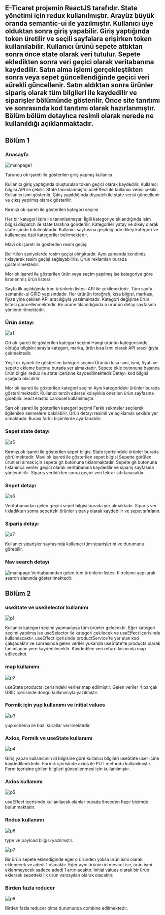 ## E-Ticaret projemin ReactJS tarafıdır. State yönetimi için redux kullanılmıştır. Arayüz büyük oranda semantic-ui ile yazılmıştır. Kullanıcı üye olduktan sonra giriş yapabilir. Giriş yaptığında token üretilir ve seçili sayfalara erişirken token kullanılabilir. Kullanıcı ürünü sepete attıktan sonra önce state olarak veri tutulur. Sepete ekledikten sonra veri geçici olarak veritabanına kaydedilir. Satın alma işlemi gerçekleştikten sonra veya sepet güncellendiğinde geçici veri sürekli güncellenir. Satın aldıktan sonra ürünler sipariş olarak tüm bilgileri ile kaydedilir ve siparişler bölümünde gösterilir. Önce site tanıtımı ve sonrasında kod tanıtımı olarak hazırlanmıştır. Bölüm bölüm detaylıca resimli olarak nerede ne kullanıldığı açıklanmaktadır.

## Bölüm 1
### Anasayfa
![mainpage1](https://user-images.githubusercontent.com/36435160/179985384-758ce798-1bfa-4c8b-aeac-dabb757bebc5.png)

Turuncu ok işareti ile gösterilen giriş yapmış kullanıcı

Kullanıcı giriş yaptığında oluşturulan token geçici olarak kaydedilir. Kullanıcı bilgisi API ile çekilir. State tanımlanmıştır. useEffect ile kullanıcı verisi çekilir. Kullanıcı ismi gösterilir. Çıkış yapıldığında dispatch ile state verisi güncellenir ve çıkış yapılmış olarak gösterilir.

Kırmızı ok işareti ile gösterilen kategori seçimi

Her bir kategori isim ile tanımlanmıştır. İlgili kategoriye tıklandığında isim bilgisi dispatch ile state tarafına gönderilir. Kategoriler yatay ve dikey olarak state içinde tutulmaktadır. Kullanıcı sayfasına geçildiğinde dikey kategori ve kullanıcıya özel kategoriler belirmektedir.

Mavi ok işareti ile gösterilen resim geçişi

Belirtilen saniyelerde resim geçişi olmaktadır. Aynı zamanda kendimiz tıklayarak resim geçişi sağlayabiliriz. Ürün reklamları burada gösterilmektedir.

Mor ok işareti ile gösterilen ürün veya seçim yapılmış ise kategoriye göre listelenmiş ürün listesi

Sayfa ilk açıldığında tüm ürünlerin listesi API ile çekilmektedir. Tüm sayfa semantic-ui GRID yapısındadır. Her ürünün fotoğrafı, kısa bilgisi, markası, fiyatı yine çekilen API aracılığıyla yazılmaktadır. Kategori değişirse ürün listesi güncellenmektedir. Bir ürüne tıklandığında o ürünün detay sayfasına yönlendirilmektedir.

### Ürün detayı
![s1](https://user-images.githubusercontent.com/36435160/179985405-42ea70b5-f275-4be8-b555-41724fb3fbae.png)

Gri ok işareti ile gösterilen kategori seçimi
Hangi ürünün kategorisinde olduğu bilgisini sırayla kategori, marka, ürün kısa ismi olarak API aracılığıyla çekmektedir.

Yeşil ok işareti ile gösterilen kategori seçimi
Ürünün kısa ismi, ismi, fiyatı ve sepete ekleme butonu burada yer almaktadır. Sepete ekle butonuna basınca ürün bilgisi redux ile state içerisine kaydedilmektedir.Detaylı kod bilgisi aşağıda olacaktır.

Mor ok işareti ile gösterilen kategori seçimi
Aynı kategorideki ürünler burada gösterilmektedir. Kullanıcı tercih ederse kolaylıkla önerilen ürün sayfasına gidebilir. react elastic carousel kullanılmıştır. 

Sarı ok işareti ile gösterilen kategori seçimi
Farklı sekmeler seçilerek ilgilenilen sekmelere bakılabilir. Ürün detayı resimli ve açıklamalı şekilde yer almaktadır. Burası farklı biçimlerde ayarlanabilir.

### Sepet state detayı
![s5](https://user-images.githubusercontent.com/36435160/179985412-df9b4cf5-4a3d-44cd-8fe8-86647bb1aac0.png)

Kırmızı ok işareti ile gösterilen sepet bilgisi
State içerisindeki ürünler burada görülmektedir. 
Mavi ok işareti ile gösterilen sepet bilgisi
Sepette görülen ürünleri almak için sepete git butonuna tıklanmaktadır. Sepete git butonuna tıklanınca veriler geçici olarak veritabanına kaydedilir ve sipariş sayfasına yönlendirilir. Sipariş verildikten sonra geçici veri tekrar sıfırlanacaktır.

### Sepet detayı
![s6](https://user-images.githubusercontent.com/36435160/179985429-51ebff1f-33df-42ac-ae4a-87562b47cb38.png)

Veritabanından gelen geçici sepet bilgisi burada yer almaktadır. Sipariş ver tıkladıktan sonra sepetteki ürünler sipariş olarak kaydedilir ve sepet sıfırlanır.


### Sipariş detayı
![s7](https://user-images.githubusercontent.com/36435160/179985441-d8730ada-d1ac-4873-b075-c49f3e28047c.png)

Kullanıcı siparişler sayfasında kullanıcı tüm siparişlerini ve durumunu görebilir.

### Nav search detayı
![mainpage](https://user-images.githubusercontent.com/36435160/179985444-60df994c-2367-4044-a5c8-0bdbcf31556a.png)
Veritabanından gelen tüm ürünlerin listesi filtreleme yapılarak search alanında gösterilmektedir.

## Bölüm 2

### useState ve useSelector kullanımı
![p1](https://user-images.githubusercontent.com/36435160/180063216-0640f83d-d002-4047-954f-7676fe62d316.png)

Kullanıcı kategori seçimi yapmadıysa tüm ürünler gelecektir. Eğer kategori seçimi yapılmış ise useSelector ile kategori çekilecek ve useEffect içerisinde kullanılacaktır. useEffect içerisinde productService'te yer alan kod çalışacaktır ve sonrasında gelen veriler yukarıda useState'te products olarak tanımlanan yere kaydedilecektir. Kaydedilen veri return kısmında map edilecektir.

### map kullanımı
![p2](https://user-images.githubusercontent.com/36435160/180063696-eb070bb6-57b2-45f8-9d16-b5c74ed586bb.png)

useState products içerisindeki veriler map edilmiştir. Gelen veriler 4 parçalı GRID içerisinde döngü kullanımıyla yazılmıştır.

### Formik için yup kullanımı ve initial values
![p3](https://user-images.githubusercontent.com/36435160/180064278-37b9f0d2-b827-45ed-9bc9-45f0294eae06.png)

yup schema ile bazı kurallar verilmektedir.

### Axios, Formik ve useState kullanımı
![p4](https://user-images.githubusercontent.com/36435160/180064369-0794bd0f-a4bf-4843-89d8-5b080f288c9f.png)

Giriş yapan kullanıcının id bilgisine göre kullanıcı bilgileri useState user içine kaydedilmektedir.
Formik içerisinde axios ile PUT methodu kullanılmıştır. Form içerisine girilen bilgileri güncellenmesi için kullanılmıştır.

### Axios kullanımı
![p5](https://user-images.githubusercontent.com/36435160/180064704-c49a33d0-3857-4593-8501-46df00f73fbb.png)

useEffect içerisinde kullanılacak olanlar burada önceden hazır biçimde bulunmaktadır.

### Redux kullanımı
![p6](https://user-images.githubusercontent.com/36435160/180064830-01db4b02-66be-49d6-bfeb-11e0f706d03f.png)

type ve payload bilgisi yazılmıştır.

![p7](https://user-images.githubusercontent.com/36435160/180064954-df365d5d-eaeb-4e70-afd8-7bdcc8fee177.png)

Bir ürün sepete eklendiğinde eğer o üründen yoksa ürün ismi olarak eklenecek ve adedi 1 olacaktır. Eğer aynı ürünün id mevcut ise, ürün ismi eklenmeyecek sadece adedi 1 artırılacaktır. Initial values olarak bir ürün eklersek sepetteki ilk ürün varsayılan olarak olacaktır.

### Birden fazla reducer

![p8](https://user-images.githubusercontent.com/36435160/180065248-88e4d0e3-926f-4d38-a5fc-c65a151213ce.png)

Birden fazla reducer olma durumunda combine edilmektedir.
